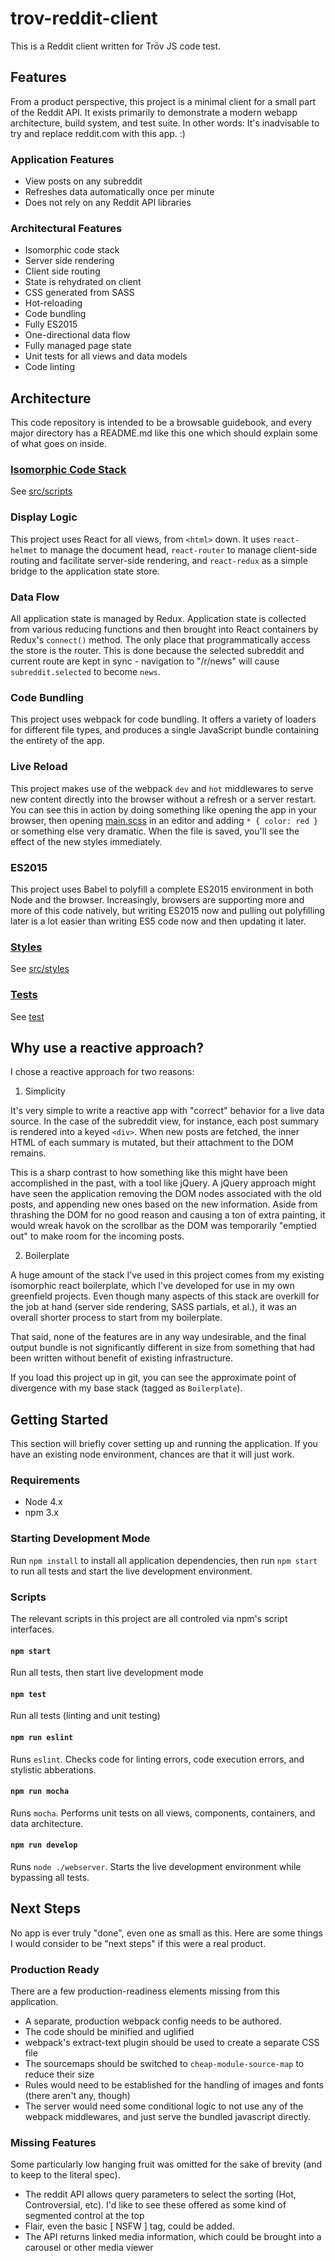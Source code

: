 # trov-reddit-client
This is a Reddit client written for Trōv JS code test.

## Features
From a product perspective, this project is a minimal client for a small part of the Reddit API. It exists primarily to demonstrate a modern webapp architecture, build system, and test suite. In other words: It's inadvisable to try and replace reddit.com with this app. :)

### Application Features
* View posts on any subreddit
* Refreshes data automatically once per minute
* Does not rely on any Reddit API libraries

### Architectural Features
* Isomorphic code stack
* Server side rendering
* Client side routing
* State is rehydrated on client
* CSS generated from SASS
* Hot-reloading
* Code bundling
* Fully ES2015
* One-directional data flow
* Fully managed page state
* Unit tests for all views and data models
* Code linting

## Architecture
This code repository is intended to be a browsable guidebook, and every major directory has a README.md like this one which should explain some of what goes on inside.

### [Isomorphic Code Stack](src/scripts)
See [src/scripts](src/scripts)

### Display Logic
This project uses React for all views, from `<html>` down. It uses `react-helmet` to manage the document head, `react-router` to manage client-side routing and facilitate server-side rendering, and `react-redux` as a simple bridge to the application state store.

### Data Flow
All application state is managed by Redux. Application state is collected from various reducing functions and then brought into React containers by Redux's `connect()` method. The only place that programmatically access the store is the router. This is done because the selected subreddit and current route are kept in sync - navigation to "/r/news" will cause `subreddit.selected` to become `news`.

### Code Bundling
This project uses webpack for code bundling. It offers a variety of loaders for different file types, and produces a single JavaScript bundle containing the entirety of the app.

### Live Reload
This project makes use of the webpack `dev` and `hot` middlewares to serve new content directly into the browser without a refresh or a server restart. You can see this in action by doing something like opening the app in your browser, then opening [main.scss](src/styles/main.scss) in an editor and adding `* { color: red }` or something else very dramatic. When the file is saved, you'll see the effect of the new styles immediately.

### ES2015
This project uses Babel to polyfill a complete ES2015 environment in both Node and the browser. Increasingly, browsers are supporting more and more of this code natively, but writing ES2015 now and pulling out polyfilling later is a lot easier than writing ES5 code now and then updating it later.

### [Styles](src/styles)
See [src/styles](src/styles)

### [Tests](test)
See [test](test)


## Why use a reactive approach?
I chose a reactive approach for two reasons:

1. Simplicity

  It's very simple to write a reactive app with "correct" behavior for a live data source. In the case of the subreddit view, for instance, each post summary is rendered into a keyed `<div>`. When new posts are fetched, the inner HTML of each summary is mutated, but their attachment to the DOM remains.

  This is a sharp contrast to how something like this might have been accomplished in the past, with a tool like jQuery. A jQuery approach might have seen the application removing the DOM nodes associated with the old posts, and appending new ones based on the new information. Aside from thrashing the DOM for no good reason and causing a ton of extra painting, it would wreak havok on the scrollbar as the DOM was temporarily "emptied out" to make room for the incoming posts.

2. Boilerplate

  A huge amount of the stack I've used in this project comes from my existing isomorphic react boilerplate, which I've developed for use in my own greenfield projects. Even though many aspects of this stack are overkill for the job at hand (server side rendering, SASS partials, et al.), it was an overall shorter process to start from my boilerplate.

  That said, none of the features are in any way undesirable, and the final output bundle is not significantly different in size from something that had been written without benefit of existing infrastructure.

  If you load this project up in git, you can see the approximate point of divergence with my base stack (tagged as `Boilerplate`).

## Getting Started
This section will briefly cover setting up and running the application. If you have an existing node environment, chances are that it will just work.

### Requirements
* Node 4.x
* npm 3.x

### Starting Development Mode
Run `npm install` to install all application dependencies, then run `npm start` to run all tests and start the live development environment.

### Scripts
The relevant scripts in this project are all controled via npm's script interfaces.

#### `npm start`
Run all tests, then start live development mode

#### `npm test`
Run all tests (linting and unit testing)

#### `npm run eslint`
Runs `eslint`. Checks code for linting errors, code execution errors, and stylistic abberations.

#### `npm run mocha`
Runs `mocha`. Performs unit tests on all views, components, containers, and data architecture.

#### `npm run develop`
Runs `node ./webserver`. Starts the live development environment while bypassing all tests.


## Next Steps
No app is ever truly "done", even one as small as this. Here are some things I would consider to be "next steps" if this were a real product.

### Production Ready
There are a few production-readiness elements missing from this application.
* A separate, production webpack config needs to be authored.
* The code should be minified and uglified
* webpack's extract-text plugin should be used to create a separate CSS file
* The sourcemaps should be switched to `cheap-module-source-map` to reduce their size
* Rules would need to be established for the handling of images and fonts (there aren't any, though)
* The server would need some conditional logic to not use any of the webpack middlewares, and just serve the bundled javascript directly.

### Missing Features
Some particularly low hanging fruit was omitted for the sake of brevity (and to keep to the literal spec).
* The reddit API allows query parameters to select the sorting (Hot, Controversial, etc). I'd like to see these offered as some kind of segmented control at the top
* Flair, even the basic [ NSFW ] tag, could be added.
* The API returns linked media information, which could be brought into a carousel or other media viewer
